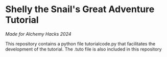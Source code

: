 # Shelly the Snail's Great Adventure Tutorial
*Made for Alchemy Hacks 2024*

This repository contains a python file tutorialcode.py that facilitates the development of the tutorial. 
The .tuto file is also included in this repository
